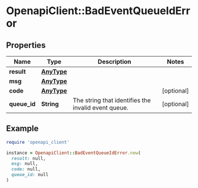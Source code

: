 # OpenapiClient::BadEventQueueIdError

## Properties

| Name | Type | Description | Notes |
| ---- | ---- | ----------- | ----- |
| **result** | [**AnyType**](.md) |  |  |
| **msg** | [**AnyType**](.md) |  |  |
| **code** | [**AnyType**](.md) |  | [optional] |
| **queue_id** | **String** | The string that identifies the invalid event queue.  | [optional] |

## Example

```ruby
require 'openapi_client'

instance = OpenapiClient::BadEventQueueIdError.new(
  result: null,
  msg: null,
  code: null,
  queue_id: null
)
```

